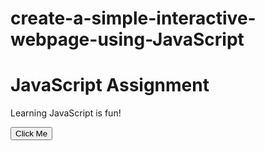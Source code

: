 # create-a-simple-interactive-webpage-using-JavaScript

<!DOCTYPE html>
<html lang="en">
<head>
  <meta charset="UTF-8">
  <meta name="viewport" content="width=device-width, initial-scale=1.0">
  <title>JavaScript Assignment</title>
</head>
<body>
  <h1>JavaScript Assignment</h1>
  <p>Learning JavaScript is fun!</p>
  <div id="dynamic-content"></div>
  <button id="click-me">Click Me</button>
  <p id="date-time"></p>
  <ol id="numbers"></ol>
  <script src=""></script>
</body>
</html>
